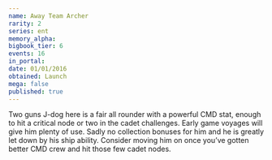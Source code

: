 ```yaml
---
name: Away Team Archer
rarity: 2
series: ent
memory_alpha:
bigbook_tier: 6
events: 16
in_portal:
date: 01/01/2016
obtained: Launch
mega: false
published: true
---
```


Two guns J-dog here is a fair all rounder with a powerful CMD stat, enough to hit a critical node or two in the cadet challenges. Early game voyages will give him plenty of use. Sadly no collection bonuses for him and he is greatly let down by his ship ability. Consider moving him on once you’ve gotten better CMD crew and hit those few cadet nodes.
